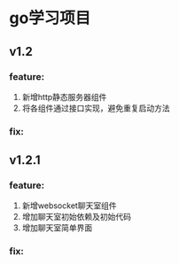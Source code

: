 # go学习项目

## v1.2
### feature:
1. 新增http静态服务器组件 
2. 将各组件通过接口实现，避免重复启动方法
### fix:

## v1.2.1
### feature:
1. 新增websocket聊天室组件
2. 增加聊天室初始依赖及初始代码 
3. 增加聊天室简单界面
### fix: